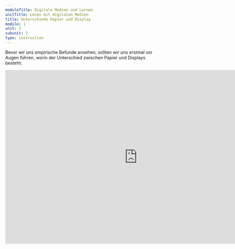 ```yaml
---
moduleTitle: Digitale Medien und Lernen
unitTitle: Lesen mit digitalen Medien
title: Unterschiede Papier und Display
module: 1
unit: 2
subunit: 2
type: instruction
---
```


Bevor wir uns empirische Befunde ansehen, sollten wir uns erstmal vor Augen führen, worin der Unterschied zwischen Papier und Displays besteht: 

<iframe src="https://docs.google.com/forms/d/e/1FAIpQLSfSqcpgkMEaanQG9I64jokxN2R4JIt8wVX36tyu2J7bAxjxPA/viewform?embedded=true" width="840" height="553" frameborder="0" marginheight="0" marginwidth="0">Loading...</iframe>

